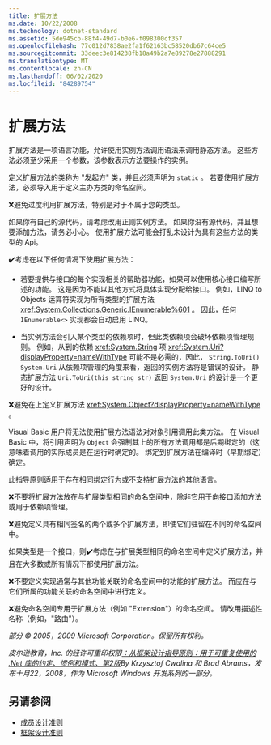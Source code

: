 ```yaml
---
title: 扩展方法
ms.date: 10/22/2008
ms.technology: dotnet-standard
ms.assetid: 5de945cb-88f4-49d7-b0e6-f098300cf357
ms.openlocfilehash: 77c012d7838ae2fa1f62163bc58520db67c64ce5
ms.sourcegitcommit: 33deec3e814238fb18a49b2a7e89278e27888291
ms.translationtype: MT
ms.contentlocale: zh-CN
ms.lasthandoff: 06/02/2020
ms.locfileid: "84289754"
---
```

# <a name="extension-methods"></a>扩展方法

扩展方法是一项语言功能，允许使用实例方法调用语法来调用静态方法。 这些方法必须至少采用一个参数，该参数表示方法要操作的实例。

 定义扩展方法的类称为 "发起方" 类，并且必须声明为 `static` 。 若要使用扩展方法，必须导入用于定义主办方类的命名空间。

 ❌避免过度利用扩展方法，特别是对于不属于您的类型。

 如果你有自己的源代码，请考虑改用正则实例方法。 如果你没有源代码，并且想要添加方法，请务必小心。 使用扩展方法可能会打乱未设计为具有这些方法的类型的 Api。

 ✔️考虑在以下任何情况下使用扩展方法：

- 若要提供与接口的每个实现相关的帮助器功能，如果可以使用核心接口编写所述的功能。 这是因为不能以其他方式将具体实现分配给接口。 例如，LINQ to Objects 运算符实现为所有类型的扩展方法 <xref:System.Collections.Generic.IEnumerable%601> 。 因此，任何 `IEnumerable<>` 实现都会自动启用 LINQ。

- 当实例方法会引入某个类型的依赖项时，但此类依赖项会破坏依赖项管理规则。 例如，从到的依赖 <xref:System.String> 项 <xref:System.Uri?displayProperty=nameWithType> 可能不是必需的，因此， `String.ToUri()` `System.Uri` 从依赖项管理的角度来看，返回的实例方法将是错误的设计。 静态扩展方法 `Uri.ToUri(this string str)` 返回 `System.Uri` 的设计是一个更好的设计。

 ❌避免在上定义扩展方法 <xref:System.Object?displayProperty=nameWithType> 。

 Visual Basic 用户将无法使用扩展方法语法对对象引用调用此类方法。 在 Visual Basic 中，将引用声明为 `Object` 会强制其上的所有方法调用都是后期绑定的（这意味着调用的实际成员是在运行时确定的。 绑定到扩展方法在编译时（早期绑定）确定。

 此指导原则适用于存在相同绑定行为或不支持扩展方法的其他语言。

 ❌不要将扩展方法放在与扩展类型相同的命名空间中，除非它用于向接口添加方法或用于依赖项管理。

 ❌避免定义具有相同签名的两个或多个扩展方法，即使它们驻留在不同的命名空间中。

 如果类型是一个接口，则✔️考虑在与扩展类型相同的命名空间中定义扩展方法，并且在大多数或所有情况下都使用扩展方法。

 ❌不要定义实现通常与其他功能关联的命名空间中的功能的扩展方法。 而应在与它们所属的功能关联的命名空间中进行定义。

 ❌避免命名空间专用于扩展方法（例如 "Extension"）的命名空间。 请改用描述性名称（例如，"路由"）。

 *部分 &copy; 2005，2009 Microsoft Corporation。保留所有权利。*

 *皮尔逊教育，Inc. 的经许可重印权限[：从框架设计指导原则：用于可重复使用的 .Net 库的约定、惯例和模式、第2版](https://www.informit.com/store/framework-design-guidelines-conventions-idioms-and-9780321545619)By Krzysztof Cwalina 和 Brad Abrams，发布十月22，2008，作为 Microsoft Windows 开发系列的一部分。*

## <a name="see-also"></a>另请参阅

- [成员设计准则](member.md)
- [框架设计准则](index.md)
